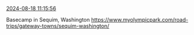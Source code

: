 [2024-08-18 11:15:56](https://mstdn.social/@hill_wanderer/112982737316948231)

Basecamp in Sequim, Washington <a href="https://www.myolympicpark.com/road-trips/gateway-towns/sequim-washington/" target="_blank" rel="nofollow noopener noreferrer" translate="no">https://www.myolympicpark.com/road-trips/gateway-towns/sequim-washington/</a>